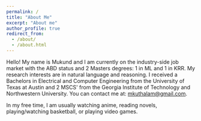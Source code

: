 ```yaml
---
permalink: /
title: "About Me"
excerpt: "About me"
author_profile: true
redirect_from:
  - /about/
  - /about.html
---
```


Hello! My name is Mukund and I am currently on the industry-side job market with the ABD status and 2 Masters degrees: 1 in ML and 1 in KRR. My research interests are in natural language and reasoning. I received a Bachelors in Electrical and Computer Engineering from the University of Texas at Austin and 2 MSCS' from the Georgia Institute of Technology and Northwestern University. You can contact me at: mkuthalam@gmail.com.

In my free time, I am usually watching anime, reading novels, playing/watching basketball, or playing video games.
